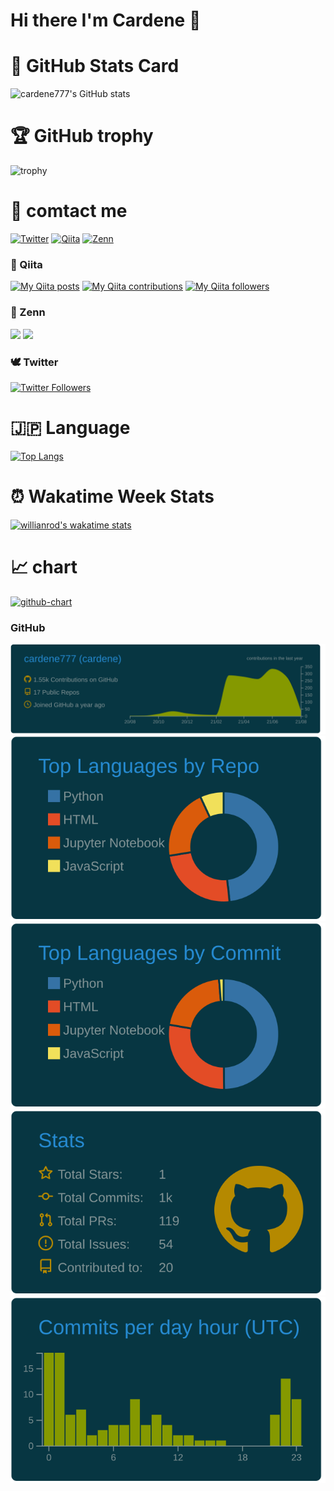 # Hi there I'm Cardene 👋

# 🦔 GitHub Stats Card
![cardene777's GitHub stats](https://github-readme-stats.vercel.app/api?username=cardene777&show_icons=true&theme=gruvbox)


# 🏆 GitHub trophy
![trophy](https://github-profile-trophy.vercel.app/?username=cardene777&theme=gruvbox)


# 💌 comtact me 

[![Twitter](https://img.shields.io/badge/-Twitter-white?&logo=Twitter)](https://twitter.com/cardene777)
[![Qiita](https://img.shields.io/badge/-Qiita-F6F6F4?&logo=Qiita)](https://qiita.com/cardene)
[![Zenn](https://img.shields.io/badge/-Zenn-3EA8FF)](https://zenn.dev/heku)

### 🌵 Qiita
[![My Qiita posts](https://qiita-badge.apiapi.app/s/cardene/posts.svg)](http://qiita.com/cardene)
[![My Qiita contributions](https://qiita-badge.apiapi.app/s/cardene/contributions.svg)](http://qiita.com/cardene)
[![My Qiita followers](https://qiita-badge.apiapi.app/s/cardene/followers.svg)](http://qiita.com/cardene)

### 📘 Zenn
![](https://zenn-badge.herokuapp.com/s/heku/likes?style=plastic)
![](https://zenn-badge.herokuapp.com/s/heku/followers?style=plastic)


### 🕊 Twitter
[![Twitter Followers](https://img.shields.io/twitter/follow/cardene777?label=Twitter_followers&logo=twitter&style=flat)](https://twitter.com/cardene777)

# 🇯🇵 Language
[![Top Langs](https://github-readme-stats.vercel.app/api/top-langs/?username=cardene777&layout=compact)](https://github.com/anuraghazra/github-readme-stats)

# ⏰ Wakatime Week Stats

[![willianrod's wakatime stats](https://github-readme-stats.vercel.app/api/wakatime?username=willianrod)](https://github.com/anuraghazra/github-readme-stats)


# 📈 chart

[![github-chart](https://github-chart.vercel.app/api?user=cardene777)](https://github.com/rokumura7/github-chart)


### GitHub
[![](https://raw.githubusercontent.com/cardene777/cardene777/main/profile-summary-card-output/solarized_dark/0-profile-details.svg)](https://github.com/vn7n24fzkq/github-profile-summary-cards)
[![](https://raw.githubusercontent.com/cardene777/cardene777/main/profile-summary-card-output/solarized_dark/1-repos-per-language.svg)](https://github.com/vn7n24fzkq/github-profile-summary-cards) [![](https://raw.githubusercontent.com/cardene777/cardene777/main/profile-summary-card-output/solarized_dark/2-most-commit-language.svg)](https://github.com/vn7n24fzkq/github-profile-summary-cards)
[![](https://raw.githubusercontent.com/cardene777/cardene777/main/profile-summary-card-output/solarized_dark/3-stats.svg)](https://github.com/vn7n24fzkq/github-profile-summary-cards) [![](https://raw.githubusercontent.com/cardene777/cardene777/main/profile-summary-card-output/solarized_dark/4-productive-time.svg)](https://github.com/vn7n24fzkq/github-profile-summary-cards)
